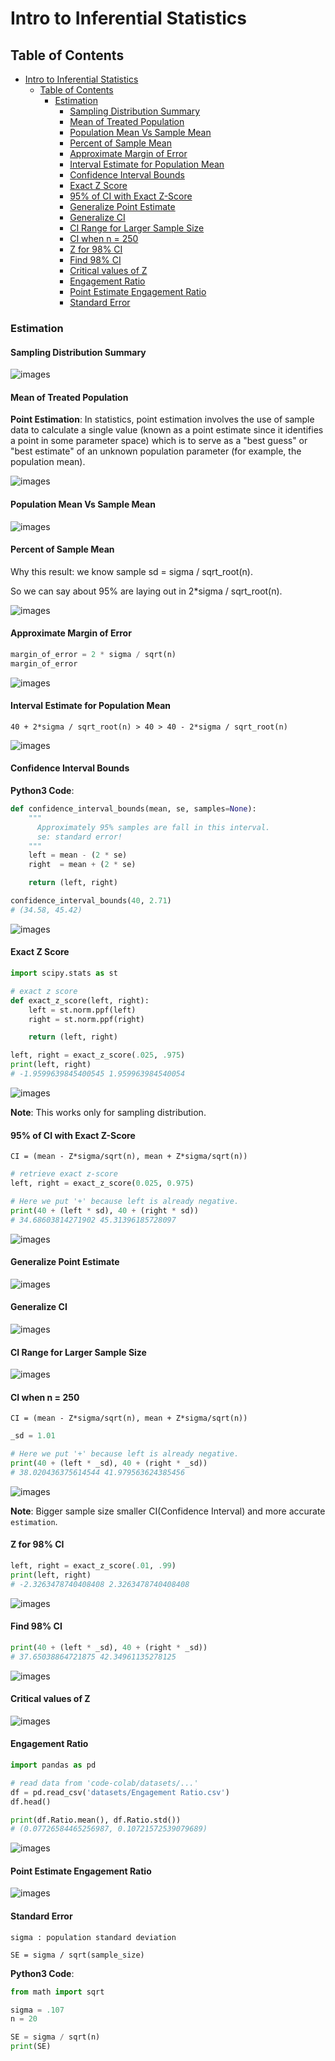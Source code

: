 # Intro to Inferential Statistics

## Table of Contents

- [Intro to Inferential Statistics](#intro-to-inferential-statistics)
  - [Table of Contents](#table-of-contents)
    - [Estimation](#estimation)
      - [Sampling Distribution Summary](#sampling-distribution-summary)
      - [Mean of Treated Population](#mean-of-treated-population)
      - [Population Mean Vs Sample Mean](#population-mean-vs-sample-mean)
      - [Percent of Sample Mean](#percent-of-sample-mean)
      - [Approximate Margin of Error](#approximate-margin-of-error)
      - [Interval Estimate for Population Mean](#interval-estimate-for-population-mean)
      - [Confidence Interval Bounds](#confidence-interval-bounds)
      - [Exact Z Score](#exact-z-score)
      - [95% of CI with Exact Z-Score](#95-of-ci-with-exact-z-score)
      - [Generalize Point Estimate](#generalize-point-estimate)
      - [Generalize CI](#generalize-ci)
      - [CI Range for Larger Sample Size](#ci-range-for-larger-sample-size)
      - [CI when n = 250](#ci-when-n--250)
      - [Z for 98% CI](#z-for-98-ci)
      - [Find 98% CI](#find-98-ci)
      - [Critical values of Z](#critical-values-of-z)
      - [Engagement Ratio](#engagement-ratio)
      - [Point Estimate Engagement Ratio](#point-estimate-engagement-ratio)
      - [Standard Error](#standard-error)

### Estimation

#### Sampling Distribution Summary

![images](images/1.png)

#### Mean of Treated Population

**Point Estimation**: In statistics, point estimation involves the use of sample data to calculate a single value (known as a point estimate since it identifies a point in some parameter space) which is to serve as a "best guess" or "best estimate" of an unknown population parameter (for example, the population mean).

![images](images/2.png)

#### Population Mean Vs Sample Mean

![images](images/3.png)

#### Percent of Sample Mean

Why this result: we know sample sd = sigma / sqrt_root(n).

So we can say about 95% are laying out in 2*sigma / sqrt_root(n).

![images](images/4.png)

#### Approximate Margin of Error

```py
margin_of_error = 2 * sigma / sqrt(n)
margin_of_error
```

![images](images/5.png)

#### Interval Estimate for Population Mean

```text
40 + 2*sigma / sqrt_root(n) > 40 > 40 - 2*sigma / sqrt_root(n)
```

![images](images/6.png)

#### Confidence Interval Bounds

**Python3 Code**:

```py
def confidence_interval_bounds(mean, se, samples=None):
    """
      Approximately 95% samples are fall in this interval.
      se: standard error!
    """
    left = mean - (2 * se)
    right  = mean + (2 * se)

    return (left, right)

confidence_interval_bounds(40, 2.71)
# (34.58, 45.42)
```

![images](images/7.png)

#### Exact Z Score

```py
import scipy.stats as st

# exact z score
def exact_z_score(left, right):
    left = st.norm.ppf(left)
    right = st.norm.ppf(right)

    return (left, right)

left, right = exact_z_score(.025, .975)
print(left, right)
# -1.9599639845400545 1.959963984540054
```

![images](images/8.png)

**Note**: This works only for sampling distribution.

#### 95% of CI with Exact Z-Score

```text
CI = (mean - Z*sigma/sqrt(n), mean + Z*sigma/sqrt(n))
```

```py
# retrieve exact z-score
left, right = exact_z_score(0.025, 0.975)

# Here we put '+' because left is already negative.
print(40 + (left * sd), 40 + (right * sd))
# 34.68603814271902 45.31396185728097
```

![images](images/9.png)

#### Generalize Point Estimate

![images](images/10.png)

#### Generalize CI

![images](images/11.png)

#### CI Range for Larger Sample Size

![images](images/12.png)

#### CI when n = 250

```text
CI = (mean - Z*sigma/sqrt(n), mean + Z*sigma/sqrt(n))
```

```py
_sd = 1.01

# Here we put '+' because left is already negative.
print(40 + (left * _sd), 40 + (right * _sd))
# 38.020436375614544 41.979563624385456
```

![images](images/13.png)

**Note**: Bigger sample size smaller CI(Confidence Interval) and more accurate `estimation`.

#### Z for 98% CI

```py
left, right = exact_z_score(.01, .99)
print(left, right)
# -2.3263478740408408 2.3263478740408408
```

![images](images/14.png)

#### Find 98% CI

```py
print(40 + (left * _sd), 40 + (right * _sd))
# 37.65038864721875 42.34961135278125
```

![images](images/15.png)

#### Critical values of Z

![images](images/16.png)

#### Engagement Ratio

```py
import pandas as pd

# read data from 'code-colab/datasets/...'
df = pd.read_csv('datasets/Engagement Ratio.csv')
df.head()

print(df.Ratio.mean(), df.Ratio.std())
# (0.07726584465256987, 0.10721572539079689)
```

![images](images/17.png)

#### Point Estimate Engagement Ratio

![images](images/18.png)

#### Standard Error

```text
sigma : population standard deviation

SE = sigma / sqrt(sample_size)
```

**Python3 Code**:

```py
from math import sqrt

sigma = .107
n = 20

SE = sigma / sqrt(n)
print(SE)
```
